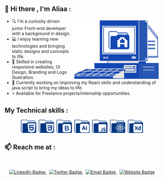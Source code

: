 

## 👋 Hi there , I'm Aliaa :

<img align="right" alt="" height="200px" src="./icons/bg-2-01.png" />

- 🔍 I'm a curiosity driven junior Front-end developer with a background in design.
- 💻 I enjoy learning new technologies and bringing static designs and concepts to life.
- 🎨 Skilled in creating responsive websites, UI Design, Branding and Logo illustration.
- 🔭 Currently working on improving my React skills and understanding of java script to bring my ideas to life.
- ⚡ Available for Freelance projects/internship opportunities.

## My Technical skills :

<div align="center">
<div>

<img src="./icons/html.png" title="HTML5" alt="HTML5" width="50" />&nbsp;
<img src="./icons/css.png" title="CSS3" alt="CSS3" width="50"  />&nbsp;
<img src="./icons/boot.png"  title="BOOTSTRAP" alt="BOOTSTRAP" width="50"  />&nbsp;
<img src="./icons/ai.png" title="ILLUSTRATOR" alt="ILLUSTRATOR" width="50" />&nbsp;
<img src="./icons/js (2).png" title="JavaScript" alt="JavaScript" width="50"  />&nbsp;
<img src="./icons/react.png" title="REACT" alt="REACT" width="50"  />&nbsp;
<img src="./icons/xd.png" title="ADOBE XD" alt="ADOBE XD" width="50" />
  
</div>
</div>

## 📫 Reach me at :

<div id="badges" align="center">
  <br><br>
  <a href="https://www.linkedin.com/in/aliaa-nabil/">
    <img src="https://img.shields.io/badge/LinkedIn-blue?style=for-the-badge&logo=linkedin&logoColor=white" alt="LinkedIn Badge"/>
  </a>&nbsp;
  <a href="">
    <img src="https://img.shields.io/badge/Twitter-blue?style=for-the-badge&logo=twitter&logoColor=white&color=1DA1F2" alt="Twitter Badge" />
  </a>&nbsp;
 
  <a href="mailto:aliaa.nabil.design@gmail.com">
    <img src="https://img.shields.io/badge/Gmail-blue?style=for-the-badge&logo=gmail&logoColor=white&color=bb001b" alt="Email Badge" />
  </a>&nbsp;

  <a href="https://aliaanabil.vercel.app/">
    <img src="https://img.shields.io/badge/my website-blue?style=for-the-badge&logo=my website&logoColor=white&color=1347B4" alt="Website Badge" />
  </a>

  
  
</div>



